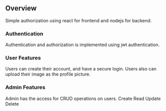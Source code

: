## Overview

Simple authorization using react for frontend and nodejs for backend.

### Authentication

Authentication and authorization is implemented using jwt authentication.

### User Features

Users can create their account, and have a secure login. Users also can upload their image as the profile picture.

### Admin Features

Admin has the access for CRUD operations on users.
Create
Read
Update
Delete

